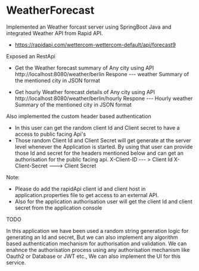 # WeatherForecast
Implemented an Weather forcast server using SpringBoot Java and integrated Weather API from Rapid API.
* https://rapidapi.com/wettercom-wettercom-default/api/forecast9

Exposed an RestApi 
* Get the Weather forecast summary of Any city using API
http://localhost:8080/weather/berlin
    Respone --- weather Summary of the mentioned city in JSON format

* Get hourly Weather forecast details of Any city using API
http://localhost:8080/weather/berlin/hourly
    Respone --- Hourly weather Summary of the mentioned city in JSON format


Also implemented the custom header based authentication 
* In this user can get the random client Id and Client secret to have a access to public facing Api's
* Those random Client Id and Client Secret will get generate at the server level whenever the Application is started. By using that user can provide those Id and secret for the headers mentioned below and can get an authorisation for the public facing api.
    X-Client-ID  --- > Client Id
    X-Client-Secret ---> Client Secret 

Note: 
  * Please do add the rapidApi client id and client host in application.properties file to get access to an external API.
  * Also for the application authorisation user will get the client Id and client secret from the application console 

TODO 

In this application we have been used a random string generation logic for generating an Id and secret, But we can also implement any algorithm based authentication mechanism for authorisation and validation.
We can enahnce the authorisation process using any authorisation mechanism like Oauth2 or Database or JWT etc.,
We can also implement the UI for this service.
